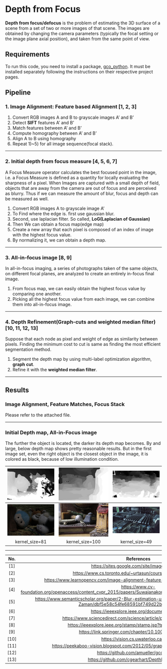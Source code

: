# Depth from Focus
**Depth from focus/defocus** is the problem of estimating the 3D surface of a scene from a set of two or more images of that scene. The images are obtained by changing the camera parameters (typically the focal setting or the image plane axial position), and taken from the same point of view.

## Requirements
To run this code, you need to install a package, [gco_python](https://github.com/amueller/gco_python). It must be installed separately following the instructions on their respective project pages.

## Pipeline
### 1. Image Alignment: Feature based Alignment [1, 2, 3]
1) Convert RGB images A and B to grayscale images A’ and B’
2) Detect **SIFT** features A’ and B’
3) Match features between A’ and B’
4) Compute homography between A’ and B’
5) Align A to B using homography
6) Repeat 1)~5) for all image sequence(focal stack).

---

### 2. Initial depth from focus measure [4, 5, 6, 7]
A Focus Measure operator calculates the best focused point in the image, i.e. a Focus Measure is defined as a quantity for locally evaluating the sharpness of a pixel. When Images are captured with a small depth of field, objects that are away from the camera are out of focus and are perceived as blurry. Thus if we can measure the amount of blur, focus and depth can be measured as well.

1) Convert RGB images A to grayscale image A’
2) To Find where the edge is. first use gaussian blur.
3) Second, use laplacian filter. So called, **LoG(Laplacian of Gaussian)**
4) Then We can obtain a focus map(edge map)
5) Create a new array that each pixel is composed of an index of image with the highest focus value.
6) By normalizing it, we can obtain a depth map.

---

### 3. All-in-focus image [8, 9]
In all-in-focus imaging, a series of photographs taken of the same objects, on different focal planes, are analyzed to create an entirely in-focus final image. 

1) From focus map, we can easily obtain the highest focus value by comparing one another.
2) Picking all the highest focus value from each image, we can combine them into all-in-focus image.

---

### 4. Depth Refinement(Graph-cuts and weighted median filter) [10, 11, 12, 13]
Suppose that each node as pixel and weight of edge as similarity between pixels. Finding the minimum cost to cut is same as finding the most efficient segmentation method.

1) Segment the depth map by using multi-label optimization algorithm, **graph cut**.
2) Refine it with the **weighted median filter**.

---

## Results
### Image Alignment, Feature Matches, Focus Stack
Please refer to the attached file.

---

### Initial Depth map, All-in-Focus image
The further the object is located, the darker its depth map becomes. By and large, below depth map shows pretty reasonable results. But in the first image set, even the right object is the closest object in the image, it is colored as black, because of low illumination condition.

| ![1](dataset/save/05/depth_map/output.jpg) | ![2](dataset/save/07/depth_map/output.jpg) | ![3](dataset/save/mobo2/depth_map/output.jpg) |
|:---:|:---:|:---:|
| ![1](dataset/save/05/all_in_focus/output.jpg) | ![2](dataset/save/07/all_in_focus/output.jpg) | ![3](dataset/save/mobo2/all_in_focus/output.jpg) |
| kernel_size=81 | kernel_size=100 | kernel_size=49 |

---

| No. | References |
|:---:|:---:|
|[1] | https://sites.google.com/site/imagealignment/ |
|[2] | https://www.cs.toronto.edu/~urtasun/courses/CV/lecture06.pdf |
|[3] | https://www.learnopencv.com/image-alignment-feature-based-using-opencv-c-python/ |
|[4] | https://www.cv-foundation.org/openaccess/content_cvpr_2015/papers/Suwajanakorn_Depth_From_Focus_2015_CVPR_paper.pdf |
|[5] | https://www.semanticscholar.org/paper/2-Blur-estimation-using-the-Elder-and-Zucker-method-Zaman/dbf5e58c54fe68591bf749d22b5ac002ca8cfe38 |
|[6] | https://ieeexplore.ieee.org/document/689301 |
|[7] | https://www.sciencedirect.com/science/article/pii/S0031320308000058 |
|[8] | https://ieeexplore.ieee.org/stamp/stamp.jsp?tp=&arnumber=560554 |
|[9] | https://link.springer.com/chapter/10.1007/11559573_22 |
|[10] | https://vision.cs.uwaterloo.ca/code/ |
|[11] | https://peekaboo-vision.blogspot.com/2012/05/graphcuts-for-python-pygco.html |
|[12] | https://github.com/amueller/gco_python |
|[13] | https://github.com/cgearhart/DepthFromDefocus |
